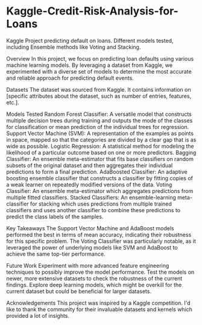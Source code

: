 # Kaggle-Credit-Risk-Analysis-for-Loans
Kaggle Project predicting default on loans. Different models tested, including Ensemble methods like Voting and Stacking. 

Overview
In this project, we focus on predicting loan defaults using various machine learning models. By leveraging a dataset from Kaggle, we experimented with a diverse set of models to determine the most accurate and reliable approach for predicting default events.

Datasets
The dataset was sourced from Kaggle. It contains information on [specific attributes about the dataset, such as number of entries, features, etc.].

Models Tested
Random Forest Classifier: A versatile model that constructs multiple decision trees during training and outputs the mode of the classes for classification or mean prediction of the individual trees for regression.
Support Vector Machine (SVM): A representation of the examples as points in space, mapped so that the categories are divided by a clear gap that is as wide as possible.
Logistic Regression: A statistical method for modeling the likelihood of a particular outcome based on one or more predictors.
Bagging Classifier: An ensemble meta-estimator that fits base classifiers on random subsets of the original dataset and then aggregates their individual predictions to form a final prediction.
AdaBoosted Classifier: An adaptive boosting ensemble classifier that constructs a classifier by fitting copies of a weak learner on repeatedly modified versions of the data.
Voting Classifier: An ensemble meta-estimator which aggregates predictions from multiple fitted classifiers.
Stacked Classifiers: An ensemble-learning meta-classifier for stacking which uses predictions from multiple trained classifiers and uses another classifier to combine these predictions to predict the class labels of the samples.

Key Takeaways
The Support Vector Machine and AdaBoost models performed the best in terms of mean accuracy, indicating their robustness for this specific problem.
The Voting Classifier was particularly notable, as it leveraged the power of underlying models like SVM and AdaBoost to achieve the same top-tier performance.

Future Work
Experiment with more advanced feature engineering techniques to possibly improve the model performance.
Test the models on newer, more extensive datasets to check the robustness of the current findings.
Explore deep learning models, which might be overkill for the current dataset but could be beneficial for larger datasets.

Acknowledgements
This project was inspired by a Kaggle competition. I'd like to thank the community for their invaluable datasets and kernels which provided a lot of insights.
